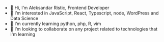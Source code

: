 - 👋 Hi, I’m Aleksandar Ristic, Frontend Developer
- 👀 I’m interested in JavaScript, React, Typescript, node, WordPress and Data Science
- 🌱 I’m currently learning python, php, R, vim
- 💞️ I’m looking to collaborate on any project related to technologies that I'm learning

<!---
storiaca/storiaca is a ✨ special ✨ repository because its `README.md` (this file) appears on your GitHub profile.
You can click the Preview link to take a look at your changes.
--->
